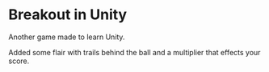 # Breakout in Unity

Another game made to learn Unity.

Added some flair with trails behind the ball and a multiplier that effects your score.